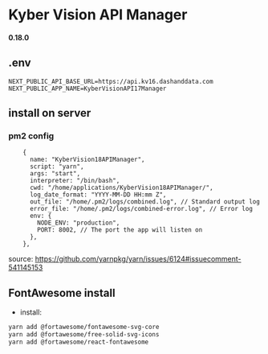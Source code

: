 # Kyber Vision API Manager

#### 0.18.0

## .env

```
NEXT_PUBLIC_API_BASE_URL=https://api.kv16.dashanddata.com
NEXT_PUBLIC_APP_NAME=KyberVisionAPI17Manager
```

## install on server

### pm2 config

```
    {
      name: "KyberVision18APIManager",
      script: "yarn",
      args: "start",
      interpreter: "/bin/bash",
      cwd: "/home/applications/KyberVision18APIManager/",
      log_date_format: "YYYY-MM-DD HH:mm Z",
      out_file: "/home/.pm2/logs/combined.log", // Standard output log
      error_file: "/home/.pm2/logs/combined-error.log", // Error log
      env: {
        NODE_ENV: "production",
        PORT: 8002, // The port the app will listen on
      },
    },
```

source: https://github.com/yarnpkg/yarn/issues/6124#issuecomment-541145153

## FontAwesome install

- install:

```bash
yarn add @fortawesome/fontawesome-svg-core
yarn add @fortawesome/free-solid-svg-icons
yarn add @fortawesome/react-fontawesome
```
